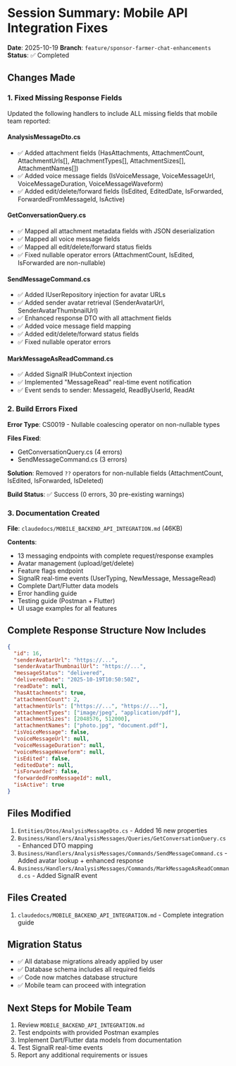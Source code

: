 # Session Summary: Mobile API Integration Fixes

**Date**: 2025-10-19
**Branch**: `feature/sponsor-farmer-chat-enhancements`
**Status**: ✅ Completed

## Changes Made

### 1. Fixed Missing Response Fields

Updated the following handlers to include ALL missing fields that mobile team reported:

#### AnalysisMessageDto.cs
- ✅ Added attachment fields (HasAttachments, AttachmentCount, AttachmentUrls[], AttachmentTypes[], AttachmentSizes[], AttachmentNames[])
- ✅ Added voice message fields (IsVoiceMessage, VoiceMessageUrl, VoiceMessageDuration, VoiceMessageWaveform)
- ✅ Added edit/delete/forward fields (IsEdited, EditedDate, IsForwarded, ForwardedFromMessageId, IsActive)

#### GetConversationQuery.cs
- ✅ Mapped all attachment metadata fields with JSON deserialization
- ✅ Mapped all voice message fields
- ✅ Mapped all edit/delete/forward status fields
- ✅ Fixed nullable operator errors (AttachmentCount, IsEdited, IsForwarded are non-nullable)

#### SendMessageCommand.cs
- ✅ Added IUserRepository injection for avatar URLs
- ✅ Added sender avatar retrieval (SenderAvatarUrl, SenderAvatarThumbnailUrl)
- ✅ Enhanced response DTO with all attachment fields
- ✅ Added voice message field mapping
- ✅ Added edit/delete/forward status fields
- ✅ Fixed nullable operator errors

#### MarkMessageAsReadCommand.cs
- ✅ Added SignalR IHubContext injection
- ✅ Implemented "MessageRead" real-time event notification
- ✅ Event sends to sender: MessageId, ReadByUserId, ReadAt

### 2. Build Errors Fixed

**Error Type**: CS0019 - Nullable coalescing operator on non-nullable types

**Files Fixed**:
- GetConversationQuery.cs (4 errors)
- SendMessageCommand.cs (3 errors)

**Solution**: Removed `??` operators for non-nullable fields (AttachmentCount, IsEdited, IsForwarded, IsDeleted)

**Build Status**: ✅ Success (0 errors, 30 pre-existing warnings)

### 3. Documentation Created

**File**: `claudedocs/MOBILE_BACKEND_API_INTEGRATION.md` (46KB)

**Contents**:
- 13 messaging endpoints with complete request/response examples
- Avatar management (upload/get/delete)
- Feature flags endpoint
- SignalR real-time events (UserTyping, NewMessage, MessageRead)
- Complete Dart/Flutter data models
- Error handling guide
- Testing guide (Postman + Flutter)
- UI usage examples for all features

## Complete Response Structure Now Includes

```json
{
  "id": 16,
  "senderAvatarUrl": "https://...",
  "senderAvatarThumbnailUrl": "https://...",
  "messageStatus": "delivered",
  "deliveredDate": "2025-10-19T10:50:50Z",
  "readDate": null,
  "hasAttachments": true,
  "attachmentCount": 2,
  "attachmentUrls": ["https://...", "https://..."],
  "attachmentTypes": ["image/jpeg", "application/pdf"],
  "attachmentSizes": [2048576, 512000],
  "attachmentNames": ["photo.jpg", "document.pdf"],
  "isVoiceMessage": false,
  "voiceMessageUrl": null,
  "voiceMessageDuration": null,
  "voiceMessageWaveform": null,
  "isEdited": false,
  "editedDate": null,
  "isForwarded": false,
  "forwardedFromMessageId": null,
  "isActive": true
}
```

## Files Modified

1. `Entities/Dtos/AnalysisMessageDto.cs` - Added 16 new properties
2. `Business/Handlers/AnalysisMessages/Queries/GetConversationQuery.cs` - Enhanced DTO mapping
3. `Business/Handlers/AnalysisMessages/Commands/SendMessageCommand.cs` - Added avatar lookup + enhanced response
4. `Business/Handlers/AnalysisMessages/Commands/MarkMessageAsReadCommand.cs` - Added SignalR event

## Files Created

1. `claudedocs/MOBILE_BACKEND_API_INTEGRATION.md` - Complete integration guide

## Migration Status

- ✅ All database migrations already applied by user
- ✅ Database schema includes all required fields
- ✅ Code now matches database structure
- ✅ Mobile team can proceed with integration

## Next Steps for Mobile Team

1. Review `MOBILE_BACKEND_API_INTEGRATION.md`
2. Test endpoints with provided Postman examples
3. Implement Dart/Flutter data models from documentation
4. Test SignalR real-time events
5. Report any additional requirements or issues